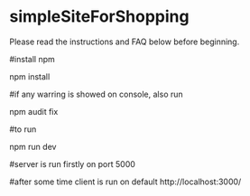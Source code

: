 # simpleSiteForShopping

Please read the instructions and FAQ below before beginning.

#install npm

npm install

#if any warring is showed on console, also run

npm audit fix

#to run

npm run dev

#server is run firstly on port 5000

#after some time client is run on default http://localhost:3000/
